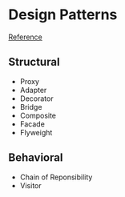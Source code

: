 # Design Patterns

[Reference](https://dzone.com/refcardz/design-patterns)


## Structural

- Proxy
- Adapter
- Decorator
- Bridge
- Composite
- Facade
- Flyweight

## Behavioral

- Chain of Reponsibility
- Visitor
